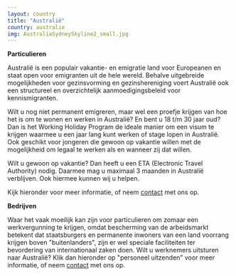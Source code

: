 ```yaml
---
layout: country
title: "Australië"
country: australie
img: AustraliaSydneySkyline2_small.jpg
---
```


<p><strong>Particulieren</strong><br/>

Australië is een populair vakantie- en emigratie land voor Europeanen en staat open voor emigranten uit de hele wereld. Behalve uitgebreide mogelijkheden voor gezinsvorming en gezinshereniging voert Australië ook een structureel en overzichtelijk aanmoedigingsbeleid voor kennismigranten.<br/>
</p>

<p>Wilt u nog niet permanent emigreren, maar wel een proefje krijgen van hoe het is om te wonen en werken in Australië? En bent u 18 t/m 30 jaar oud? Dan is het Working Holiday Program de ideale manier om een visum te krijgen waarmee u een jaar lang kunt werken of stage lopen in Australië. Ook geschikt voor jongeren die gewoon op vakantie willen met de mogelijkheid om legaal te werken als en wanneer zij dat willen.<br/>
</p>

<p>Wilt u gewoon op vakantie? Dan heeft u een ETA (Electronic Travel Authority) nodig. Daarmee mag u maximaal 3 maanden in Australië verblijven. Ook hiermee kunnen wij u helpen.<br/>
</p>

<p>Kijk hieronder voor meer informatie, of neem <a href="{{ site.baseurl }}/contact">contact</a> met ons op.
<p/>

<p><strong>Bedrijven</strong><br/>

Waar het vaak moeilijk kan zijn voor particulieren om zomaar een werkvergunning te krijgen, omdat bescherming van de arbeidsmarkt betekent dat staatsburgers en permanente inwoners van een land voorrang krijgen boven "buitenlanders", zijn er wel speciale faciliteiten ter bevordering van internationaal zaken doen. Wilt u werknemers uitsturen naar Australië? Klik dan hieronder op "personeel uitzenden" voor meer informatie, of neem <a href="{{ site.baseurl }}/contact">contact</a> met ons op.
